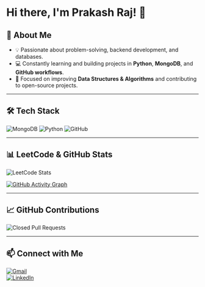 # Hi there, I'm Prakash Raj! 👋

## 🚀 About Me
- 💡 Passionate about problem-solving, backend development, and databases.
- 💻 Constantly learning and building projects in **Python**, **MongoDB**, and **GitHub workflows**.
- 🎯 Focused on improving **Data Structures & Algorithms** and contributing to open-source projects.

---

## 🛠 Tech Stack
![MongoDB](https://img.shields.io/badge/MongoDB-4EA94B?style=for-the-badge&logo=mongodb&logoColor=white)
![Python](https://img.shields.io/badge/Python-3776AB?style=for-the-badge&logo=python&logoColor=white)
![GitHub](https://img.shields.io/badge/GitHub-100000?style=for-the-badge&logo=github&logoColor=white)

---

## 📊 LeetCode & GitHub Stats  
![LeetCode Stats](https://leetcard.jacoblin.cool/prakashraj42?theme=dark&font=Almarai&ext=heatmap&site=cn)

[![GitHub Activity Graph](https://github-readme-activity-graph.vercel.app/graph?username=prakashraj42&bg_color=000000&color=00fbff&line=1bb139&point=284a52&area=true&hide_border=true)](https://github.com/ashutosh00710/github-readme-activity-graph)

---

## 📈 GitHub Contributions
![Closed Pull Requests](https://img.shields.io/github/issues-pr-closed/prakashraj42/mylearnings.svg)

---

## 📫 Connect with Me  
[![Gmail](https://img.shields.io/badge/Gmail-D14836?style=for-the-badge&logo=gmail&logoColor=white)](mailto:prakashraj42mk@gmail.com)  
[![LinkedIn](https://img.shields.io/badge/LinkedIn-0077B5?style=for-the-badge&logo=linkedin&logoColor=white)](https://www.linkedin.com/in/YOUR-LINKEDIN-ID/)  
